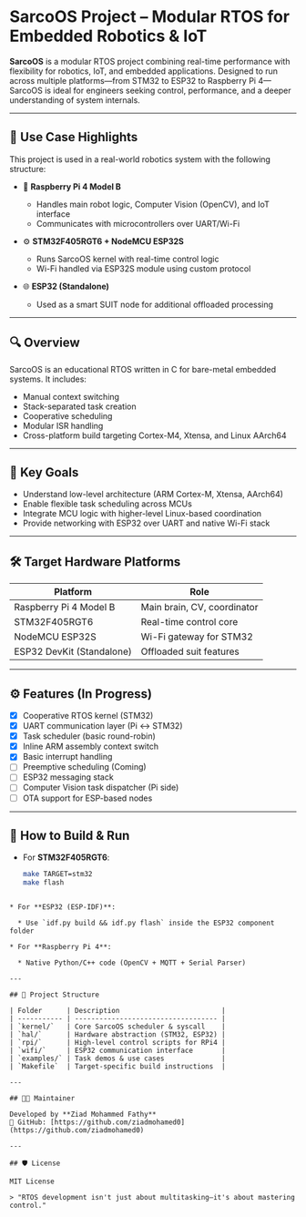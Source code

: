 # SarcoOS Project – Modular RTOS for Embedded Robotics & IoT

**SarcoOS** is a modular RTOS project combining real-time performance with flexibility for robotics, IoT, and embedded applications. Designed to run across multiple platforms—from STM32 to ESP32 to Raspberry Pi 4—SarcoOS is ideal for engineers seeking control, performance, and a deeper understanding of system internals.

---

## 🚀 Use Case Highlights

This project is used in a real-world robotics system with the following structure:

- 🤖 **Raspberry Pi 4 Model B**  
  - Handles main robot logic, Computer Vision (OpenCV), and IoT interface
  - Communicates with microcontrollers over UART/Wi-Fi

- ⚙️ **STM32F405RGT6 + NodeMCU ESP32S**  
  - Runs SarcoOS kernel with real-time control logic  
  - Wi-Fi handled via ESP32S module using custom protocol

- 🌐 **ESP32 (Standalone)**  
  - Used as a smart SUIT node for additional offloaded processing

---

## 🔍 Overview

SarcoOS is an educational RTOS written in C for bare-metal embedded systems. It includes:

- Manual context switching
- Stack-separated task creation
- Cooperative scheduling
- Modular ISR handling
- Cross-platform build targeting Cortex-M4, Xtensa, and Linux AArch64

---

## 🧠 Key Goals

- Understand low-level architecture (ARM Cortex-M, Xtensa, AArch64)  
- Enable flexible task scheduling across MCUs  
- Integrate MCU logic with higher-level Linux-based coordination  
- Provide networking with ESP32 over UART and native Wi-Fi stack  

---

## 🛠️ Target Hardware Platforms

| Platform                | Role                         |
|-------------------------|------------------------------|
| Raspberry Pi 4 Model B  | Main brain, CV, coordinator  |
| STM32F405RGT6           | Real-time control core       |
| NodeMCU ESP32S          | Wi-Fi gateway for STM32      |
| ESP32 DevKit (Standalone)| Offloaded suit features      |

---

## ⚙️ Features (In Progress)

- [x] Cooperative RTOS kernel (STM32)  
- [x] UART communication layer (Pi ↔ STM32)  
- [x] Task scheduler (basic round-robin)  
- [x] Inline ARM assembly context switch  
- [x] Basic interrupt handling  
- [ ] Preemptive scheduling (Coming)  
- [ ] ESP32 messaging stack  
- [ ] Computer Vision task dispatcher (Pi side)  
- [ ] OTA support for ESP-based nodes  

---

## 🧪 How to Build & Run

- For **STM32F405RGT6**:
  ```bash
  make TARGET=stm32
  make flash
````

* For **ESP32 (ESP-IDF)**:

  * Use `idf.py build && idf.py flash` inside the ESP32 component folder

* For **Raspberry Pi 4**:

  * Native Python/C++ code (OpenCV + MQTT + Serial Parser)

---

## 🧩 Project Structure

| Folder      | Description                         |
| ----------- | ----------------------------------- |
| `kernel/`   | Core SarcoOS scheduler & syscall    |
| `hal/`      | Hardware abstraction (STM32, ESP32) |
| `rpi/`      | High-level control scripts for RPi4 |
| `wifi/`     | ESP32 communication interface       |
| `examples/` | Task demos & use cases              |
| `Makefile`  | Target-specific build instructions  |

---

## 🧑‍💻 Maintainer

Developed by **Ziad Mohammed Fathy**
🔗 GitHub: [https://github.com/ziadmohamed0](https://github.com/ziadmohamed0)

---

## 🛡️ License

MIT License

> "RTOS development isn't just about multitasking—it's about mastering control."
